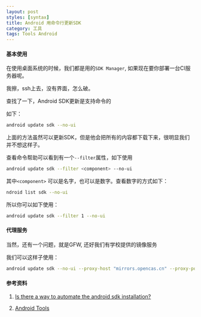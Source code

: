 ```yaml
---
layout: post
styles: [syntax]
title: Android 用命令行更新SDK
category: 工具
tags: Tools Android
---
```


#### 基本使用

在使用桌面系统的时候，我们都是用的`SDK Manager`, 如果现在要你部署一台CI服务器呢。

我擦，ssh上去，没有界面，怎么破。

查找了一下，Android SDK更新是支持命令的

如下：

```bash
android update sdk --no-ui
```

上面的方法虽然可以更新SDK，但是他会把所有的内容都下载下来，很明显我们并不想这样子。

查看命令帮助可以看到有一个`--filter`属性，如下使用

```bash
android update sdk --filter <component> --no-ui
```

其中`<component>` 可以是名字，也可以是数字。查看数字的方式如下：

```bash
ndroid list sdk --no-ui
```
所以你可以如下使用：

```bash
android update sdk --filter 1 --no-ui
```

#### 代理服务

当然，还有一个问题，就是GFW, 还好我们有学校提供的镜像服务

我们可以这样子使用：

```bash
android update sdk --no-ui --proxy-host "mirrors.opencas.cn" --proxy-port 80 -t 2 -s
```

#### 参考资料

1. [Is there a way to automate the android sdk installation?](http://stackoverflow.com/questions/4681697/is-there-a-way-to-automate-the-android-sdk-installation?answertab=active#tab-top)

2. [Android Tools](https://github.com/inferjay/AndroidDevTools)
